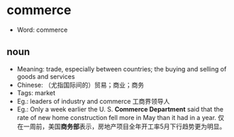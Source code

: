 # commerce

- Word: commerce

## noun

- Meaning: trade, especially between countries; the buying and selling of goods and services
- Chinese: （尤指国际间的）贸易；商业；商务
- Tags: market
- Eg.: leaders of industry and commerce 工商界领导人
- Eg.: Only a week earlier the U. S. **Commerce Department** said that the rate of new home construction fell more in May than it had in a year. 仅在一周前，美国**商务部**表示，房地产项目全年开工率5月下行趋势更为明显。

